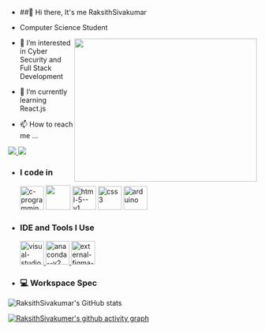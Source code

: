 - ##👋 Hi there, It's me RaksithSivakumar
  
- Computer Science Student 
  
 <img align="right" width="370" height="290" src="https://media.istockphoto.com/id/1363579761/photo/businessman-holding-graph.jpg?s=612x612&w=0&k=20&c=6JlwTkgX0GxCwzDRncWhX1mgZnjMvxpdG9Rc3VwYZbA=">
  
- 👀 I’m interested in Cyber Security and Full Stack Development
  
- 🌱 I’m currently learning React.js
  
- 📫 How to reach me ...
  
<a href="https://www.linkedin.com/in/raksith-s-s-2aa49928b/" target="_blank">
    <img src="https://img.shields.io/badge/LinkedIn-0077B5?style=for-the-badge&logo=linkedin&logoColor=white" />
</a>

  <a href="mailto:risivandev@gmail.com">
    <img src="https://img.shields.io/badge/Gmail-D14836?style=for-the-badge&logo=gmail&logoColor=white" />
</a>

  
- ### I code in
  
  <a href="https://en.cppreference.com/w/c/language" target="_blank"><img width="48" height="48" src="https://img.icons8.com/fluency/48/c-programming.png" alt="c-programming"/></a>
  <a href="https://www.python.org/" target="_blank"><img height="50" width="50" src="https://img.icons8.com/color/48/000000/python.png" /></a> <a href="https://www.javatpoint.com/html-tutorial" target="_blank"> 
  <img width="48" height="48" src="https://img.icons8.com/color/48/html-5--v1.png" alt="html-5--v1"/></a>
  <a href="https://www.w3schools.com/css/" target="_blank"><img width="48" height="48" src="https://img.icons8.com/fluency/48/css3.png" alt="css3"/></a>
  <a href="https://docs.arduino.cc/hardware/uno-rev3/" target="_blank"><img width="48" height="48" src="https://img.icons8.com/fluency/48/arduino.png" alt="arduino"/></a>

- ### IDE and Tools I Use
  
    <a href="https://code.visualstudio.com/docs" target="_blank">
    <img width="48" height="48" src="https://img.icons8.com/fluency/48/visual-studio-code-2019.png" alt="visual-studio-code-2019"/>
    </a>
    <a href="https://www.anaconda.com/" target="_blank">
    <img width="48" height="48" src="https://img.icons8.com/fluency/48/anaconda--v2.png" alt="anaconda--v2"/>
    </a>
    <a href="https://www.figma.com/login" target="_blank">
    <img width="48" height="48" src="https://img.icons8.com/external-tal-revivo-color-tal-revivo/24/external-figma-a-better-way-to-design-and-gather-feedback-all-in-one-place-logo-color-tal-revivo.png"       
    alt="external-figma-a-better-way-to-design-and-gather-feedback-all-in-one-place-logo-color-tal-revivo"/>
    </a>


- ### 💻 Workspace Spec

![RaksithSivakumar's GitHub stats](https://github-readme-stats.vercel.app/api?username=RaksithSivakumar&theme=dark&show_icons=true&&hide=issues,contribs)

[![RaksithSivakumer's github activity graph](https://github-readme-activity-graph.vercel.app/graph?username=RaksithSivakumar&bg_color=000000&color=f8f7f7&line=0aff27&point=f8f6f6&area=true&hide_border=true)](https://github.com//github-readme-activity-graph)
